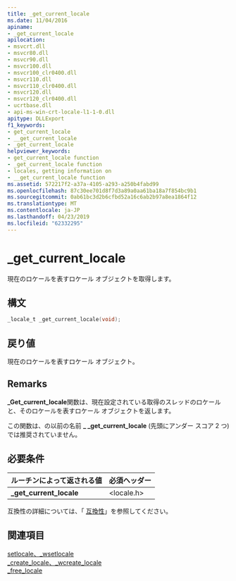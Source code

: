 ```yaml
---
title: _get_current_locale
ms.date: 11/04/2016
apiname:
- _get_current_locale
apilocation:
- msvcrt.dll
- msvcr80.dll
- msvcr90.dll
- msvcr100.dll
- msvcr100_clr0400.dll
- msvcr110.dll
- msvcr110_clr0400.dll
- msvcr120.dll
- msvcr120_clr0400.dll
- ucrtbase.dll
- api-ms-win-crt-locale-l1-1-0.dll
apitype: DLLExport
f1_keywords:
- get_current_locale
- __get_current_locale
- _get_current_locale
helpviewer_keywords:
- get_current_locale function
- _get_current_locale function
- locales, getting information on
- __get_current_locale function
ms.assetid: 572217f2-a37a-4105-a293-a250b4fabd99
ms.openlocfilehash: 87c30ee701d8f7d3a89a0aa61ba18a7f854bc9b1
ms.sourcegitcommit: 0ab61bc3d2b6cfbd52a16c6ab2b97a8ea1864f12
ms.translationtype: MT
ms.contentlocale: ja-JP
ms.lasthandoff: 04/23/2019
ms.locfileid: "62332295"
---
```

# <a name="getcurrentlocale"></a>_get_current_locale

現在のロケールを表すロケール オブジェクトを取得します。

## <a name="syntax"></a>構文

```C
_locale_t _get_current_locale(void);
```

## <a name="return-value"></a>戻り値

現在のロケールを表すロケール オブジェクト。

## <a name="remarks"></a>Remarks

**_Get_current_locale**関数は、現在設定されている取得のスレッドのロケールと、そのロケールを表すロケール オブジェクトを返します。

この関数は、の以前の名前 **_ _get_current_locale** (先頭にアンダー スコア 2 つ) では推奨されていません。

## <a name="requirements"></a>必要条件

|ルーチンによって返される値|必須ヘッダー|
|-------------|---------------------|
|**_get_current_locale**|\<locale.h>|

互換性の詳細については、「 [互換性](../../c-runtime-library/compatibility.md)」を参照してください。

## <a name="see-also"></a>関連項目

[setlocale、_wsetlocale](setlocale-wsetlocale.md)<br/>
[_create_locale、_wcreate_locale](create-locale-wcreate-locale.md)<br/>
[_free_locale](free-locale.md)<br/>

